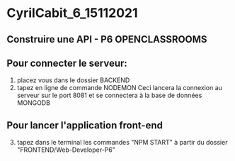 # CyrilCabit_6_15112021
## Construire une API - P6 OPENCLASSROOMS

## Pour connecter le serveur:
1. placez vous dans le dossier BACKEND
2. tapez en ligne de commande NODEMON
Ceci lancera la connexion au serveur sur le port 8081 et se connectera à la base de données MONGODB

## Pour lancer l'application front-end
3. tapez dans le terminal les commandes "NPM START" à partir du dossier "FRONTEND/Web-Developer-P6"



